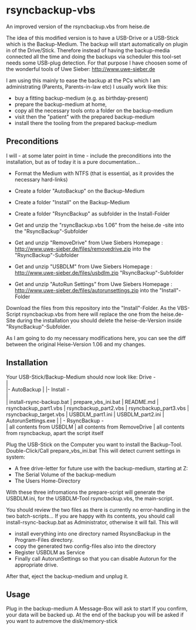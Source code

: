 # rsyncbackup-vbs
An improved version of the rsyncbackup.vbs from heise.de

The idea of this modified version is to have a USB-Drive or a USB-Stick which is the Backup-Medium.
The backup will start automatically on plugin in of the Drive/Stick.
Therefore instead of having the backup-media connected all the time and doing the backups via scheduler this tool-set needs some USB-plug 
detection. For that purpose I have choosen some of the wonderful tools of Uwe Sieber: http://www.uwe-sieber.de 

I am using this mainly to ease the backup at the PCs which I am administrating (Parents, Parents-in-law etc) I usually work like this:
- buy a fitting backup-medium (e.g. as birthday-present)
- prepare the backup-medium at home, 
- copy all the necessary tools onto a folder on the backup-medium 
- visit then the "patient" with the prepared backup-medium
- install there the tooling from the prepared backup-medium 

## Preconditions

I will - at some later point in time - include the preconditions into the installation, but as of today it is a pure documentation...

- Format the Medium with NTFS (that is essential, as it provides the necessary hard-links)
- Create a folder "AutoBackup" on the Backup-Medium
- Create a folder "Install" on the Backup-Medium
- Create a folder "RsyncBackup" as subfolder in the Install-Folder


- Get and unzip the "rsyncBackup.vbs 1.06" from the heise.de -site into the "RsyncBackup"-Subfolder
- Get and unzip "RemoveDrive" from Uwe Siebers Homepage : http://www.uwe-sieber.de/files/removedrive.zip into the "RsyncBackup"-Subfolder
- Get and unzip "USBDLM" from Uwe Siebers Homepage : http://www.uwe-sieber.de/files/usbdlm.zip "RsyncBackup"-Subfolder
- Get and unzip "AutoRun Settings" from Uwe Siebers Homepage : http://www.uwe-sieber.de/files/autorunsettings.zip into the "Install"-Folder

Download the files from this repository into the "Install"-Folder.
As the VBS-Script rsyncbackup.vbs from here will replace the one from the heise.de-Site during the installation you should delete the 
heise-de-Version inside "RsyncBackup"-Subfolder.

As I am going to do my necessary modifications here, you can see the diff between the original Heise-Version 1.06 and my changes.

## Installation

Your USB-Stick/Backup-Medium should now look like:
Drive -\
       |  
       |- AutoBackup
       | 
       |- Install - \
                    |  
                    | install-rsync-backup.bat
                    | prepare_vbs_ini.bat
                    | README.md
                    | rsyncbackup_part1.vbs
                    | rsyncbackup_part2.vbs
                    | rsyncbackup_part3.vbs
                    | rsyncbackup_target.vbs
                    | USBDLM_part1.ini
                    | USBDLM_part2.ini
                    | AutorunSettings.exe
					|
					| - RsyncBackup - \
					                  | all contents from USBDLM
									  | all contents from RemoveDrive
									  | all contents from rsyncbackup, apart the script itself
									  

Plug the USB-Stick on the Computer you want to install the Backup-Tool.
Double-Click/Call   prepare_vbs_ini.bat
This will detect current settings in system:
- A free drive-letter for future use with the backup-medium, starting at Z:
- The Serial Volume of the backup-medium
- The Users Home-Directory

With these three infromations the prepare-script will generate the 
USBDLM.ini, for the USBDLM-Tool
rsyncbackup.vbs, the main-script.

You should review the two files as there is currently no error-handling in the two batch-scripts...
If you are happy with its contents, you should call
 install-rsync-backup.bat
as Administrator, otherwise it will fail.
This will 
- install everything into one directory named RsysncBackup in the Program-Files directory.
- copy the generated two config-files also into the directory
- Register USBDLM as Service
- Finally call AutorunSettings so that you can disable Autorun for the appropriate drive.

After that, eject the backup-medium and unplug it.

## Usage
Plug in the backup-medium
A Message-Box will ask to start
If you confirm, your data will be backed up. 
  At the end of the backup you will be asked if you want to autremove the disk/memory-stick
  